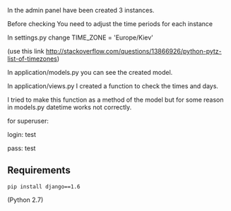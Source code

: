 
In the admin panel have been created 3 instances.

Before checking You need to adjust the time periods for each instance

In settings.py change TIME_ZONE = 'Europe/Kiev' 

(use this link http://stackoverflow.com/questions/13866926/python-pytz-list-of-timezones)


In application/models.py you can see the created model.

In application/views.py I created a function to check the times and days.

I tried to make this function as a method of the model
but for some reason in models.py datetime works not correctly.


for superuser:

login: test

pass:  test

Requirements
------------

    pip install django==1.6

(Python 2.7)